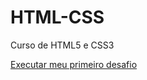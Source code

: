 # HTML-CSS
 Curso de HTML5 e CSS3


<a href="https://andre09moraes.github.io/HTML-CSS/EXERCICIOS/desafios/d10-Corre%C3%A7%C3%A3o/">Executar meu primeiro desafio</a>